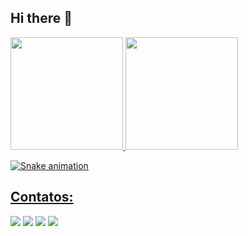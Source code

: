 ## Hi there 👋

<!--
**FelipeNogarolli99/FelipeNogarolli99** is a ✨ _special_ ✨ repository because its `README.md` (this file) appears on your GitHub profile.

Here are some ideas to get you started:

- 🔭 I’m currently working on ...
- 🌱 I’m currently learning ...
- 👯 I’m looking to collaborate on ...
- 🤔 I’m looking for help with ...
- 💬 Ask me about ...
- 📫 How to reach me: ...
- 😄 Pronouns: ...
- ⚡ Fun fact: ...
-->

<div>
<a href="https://github.com/FelipeNogarolli99">
<img loading="lazy" height="180em" src="https://github-readme-stats.vercel.app/api/top-langs/?username=FelipeNogarolli99&layout=compact&langs_count=7&theme=dracula"/>
<img loading="lazy" height="180em" src="https://github-readme-stats.vercel.app/api?username=FelipeNogarolli99&show_icons=true&theme=dracula&include_all_commits=true&count_private=true"/>
</div>

![Snake animation](https://github.com/seu-usuário-aqui/FelipeNogarolli99/blob/output/github-contribution-grid-snake.svg)


## Contatos:

<div>
<a href="https://www.youtube.com/@FelipePor360" target="_blank"><img loading="lazy" src="https://img.shields.io/badge/YouTube-FF0000?style=for-the-badge&logo=youtube&logoColor=white" target="_blank"></a>
<a href="https://instagram.com/femacedo_" target="_blank"><img loading="lazy" src="https://img.shields.io/badge/-Instagram-%23E4405F?style=for-the-badge&logo=instagram&logoColor=white" target="_blank"></a>
<a href = "mailto:felipenogarolli@hotmail.com"><img loading="lazy" src="https://img.shields.io/badge/Gmail-D14836?style=for-the-badge&logo=gmail&logoColor=white" target="_blank"></a>
<a href="https://www.linkedin.com/in/felipe-nogarolli-macedo-a0461715b/" target="_blank"><img loading="lazy" src="https://img.shields.io/badge/-LinkedIn-%230077B5?style=for-the-badge&logo=linkedin&logoColor=white" target="_blank"></a>   
</div>
